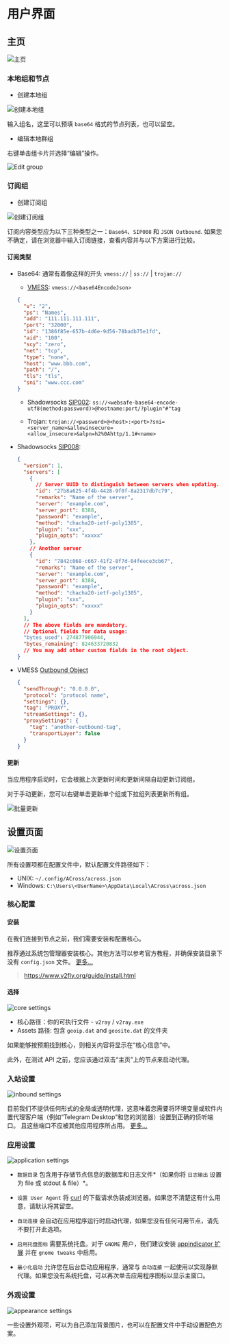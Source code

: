 # 用户界面

## 主页

![主页](/UI/home_page.png)

### 本地组和节点

- 创建本地组

![创建本地组](/UI/create_local_group.png)

输入组名，这里可以预填 `base64` 格式的节点列表，也可以留空。

- 编辑本地群组

右键单击组卡片并选择“编辑”操作。

![Edit group](/UI/edit_group.png)

### 订阅组

- 创建订阅组

![创建订阅组](/UI/create_subscription_group.png)

订阅内容类型应为以下三种类型之一：`Base64`、`SIP008` 和 `JSON Outbound`. 如果您不确定，请在浏览器中输入订阅链接，查看内容并与以下方案进行比较。

#### 订阅类型

- Base64: 通常有着像这样的开头 `vmess://` | `ss://` | `trojan://`

  - [VMESS](<https://github.com/2dust/v2rayN/wiki/%E5%88%86%E4%BA%AB%E9%93%BE%E6%8E%A5%E6%A0%BC%E5%BC%8F%E8%AF%B4%E6%98%8E(ver-2)>): `vmess://<base64EncodeJson>`

  ```json
  {
    "v": "2",
    "ps": "Names",
    "add": "111.111.111.111",
    "port": "32000",
    "id": "1386f85e-657b-4d6e-9d56-78badb75e1fd",
    "aid": "100",
    "scy": "zero",
    "net": "tcp",
    "type": "none",
    "host": "www.bbb.com",
    "path": "/",
    "tls": "tls",
    "sni": "www.ccc.com"
  }
  ```

  - Shadowsocks [SIP002](https://shadowsocks.org/en/wiki/SIP002-URI-Scheme.html):
    `ss://<websafe-base64-encode-utf8(method:password)>@hostname:port/?plugin"#"tag`

  - Trojan:
    `trojan://<password>@<host>:<port>?sni=<server_name>&allowinsecure=<allow_insecure>&alpn=h2%0Ahttp/1.1#<name>`

- Shadowsocks [SIP008](https://shadowsocks.org/en/wiki/SIP008-Online-Configuration-Delivery.html):

  ```json
  {
    "version": 1,
    "servers": [
      {
        // Server UUID to distinguish between servers when updating.
        "id": "27b8a625-4f4b-4428-9f0f-8a2317db7c79",
        "remarks": "Name of the server",
        "server": "example.com",
        "server_port": 8388,
        "password": "example",
        "method": "chacha20-ietf-poly1305",
        "plugin": "xxx",
        "plugin_opts": "xxxxx"
      },
      // Another server
      {
        "id": "7842c068-c667-41f2-8f7d-04feece3cb67",
        "remarks": "Name of the server",
        "server": "example.com",
        "server_port": 8388,
        "password": "example",
        "method": "chacha20-ietf-poly1305",
        "plugin": "xxx",
        "plugin_opts": "xxxxx"
      }
    ],
    // The above fields are mandatory.
    // Optional fields for data usage:
    "bytes_used": 274877906944,
    "bytes_remaining": 824633720832
    // You may add other custom fields in the root object.
  }
  ```

- VMESS [Outbound Object](https://www.v2fly.org/config/outbounds.html#outboundobject)

  ```json
  {
    "sendThrough": "0.0.0.0",
    "protocol": "protocol name",
    "settings": {},
    "tag": "PROXY",
    "streamSettings": {},
    "proxySettings": {
      "tag": "another-outbound-tag",
      "transportLayer": false
    }
  }
  ```

#### 更新

当应用程序启动时，它会根据上次更新时间和更新间隔自动更新订阅组。

对于手动更新，您可以右键单击更新单个组或下拉组列表更新所有组。

![批量更新](/UI/update_groups.png)

## 设置页面

![设置页面](/UI/setting_page.png)

所有设置项都在配置文件中，默认配置文件路径如下：

- UNIX: `~/.config/ACross/across.json`
- Windows: `C:\Users\<UserName>\AppData\Local\ACross\across.json`

### 核心配置

#### 安装

在我们连接到节点之前，我们需要安装和配置核心。

推荐通过系统包管理器安装核心。其他方法可以参考官方教程，并确保安装目录下没有 `config.json` 文件。 [更多...](/FAQ?id=application)

> https://www.v2fly.org/guide/install.html

#### 选择

![core settings](/UI/core_dialog.png)

- 核心路径：你的可执行文件 - `v2ray` / `v2ray.exe`
- Assets 路径: 包含 `geoip.dat` and `geosite.dat` 的文件夹

如果能够按预期找到核心，则相关内容将显示在“核心信息”中。

此外，在测试 API 之前，您应该通过双击“主页”上的节点来启动代理。

### 入站设置

![inbound settings](/UI/inbound_setting.png)

目前我们不提供任何形式的全局或透明代理，这意味着您需要将环境变量或软件内置代理客户端（例如“Telegram Desktop”和您的浏览器）设置到正确的侦听端口。 且这些端口不应被其他应用程序所占用。 [更多...](/FAQ?id=core)

### 应用设置

![application settings](/UI/application_setting.png)

- `数据目录` 包含用于存储节点信息的数据库和日志文件*（如果你将 `日志输出` 设置为 file 或 stdout & file）*。

- `设置 User Agent` 将 [curl](https://curl.se/) 的下载请求伪装成浏览器。如果您不清楚这有什么用意，请默认将其留空。

- `自动连接` 会自动在应用程序运行时启动代理，如果您没有任何可用节点，请先不要打开此选项。

- `启用托盘图标` 需要系统托盘。对于 `GNOME` 用户，我们建议安装 [appindicator 扩展](https://github.com/ubuntu/gnome-shell-extension-appindicator) 并在 `gnome tweaks` 中启用。

- `最小化启动` 允许您在后台启动应用程序，通常与 `自动连接` 一起使用以实现静默代理。如果您没有系统托盘，可以再次单击应用程序图标以显示主窗口。

### 外观设置

![appearance settings](/UI/appearance_setting.png)

一些设置外观项，可以为自己添加背景图片，也可以在配置文件中手动设置配色方案。
